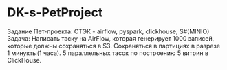 # DK-s-PetProject
Задание Пет-проекта:
СТЭК - airflow, pyspark, clickhouse, S#(MINIO)
Задача: Написать таску на AirFlow, которая генерирует 1000 записей, которые должны сохраняться в S3. Сохраняться в партициях в разрезе 1 минукты(1 часа). 5 параллельных тасок по построению 5 витрин в ClickHouse.